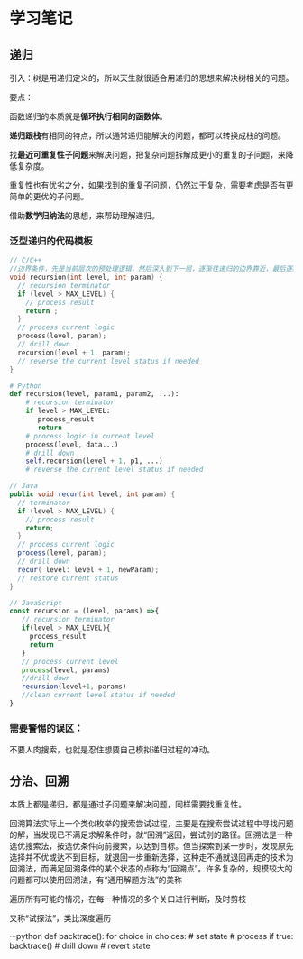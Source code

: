 # 学习笔记

## 递归

引入：树是用递归定义的，所以天生就很适合用递归的思想来解决树相关的问题。

要点：

函数递归的本质就是**循环执行相同的函数体**。

**递归跟栈**有相同的特点，所以通常递归能解决的问题，都可以转换成栈的问题。

找**最近可重复性子问题**来解决问题，把复杂问题拆解成更小的重复的子问题，来降低复杂度。

重复性也有优劣之分，如果找到的重复子问题，仍然过于复杂，需要考虑是否有更简单的更优的子问题。

借助**数学归纳法**的思想，来帮助理解递归。

### 泛型递归的代码模板

```C++
// C/C++
//边界条件，先是当前层次的预处理逻辑，然后深入到下一层，逐渐往递归的边界靠近，最后逐级返回，每一层再做剩余的收尾工作。
void recursion(int level, int param) { 
  // recursion terminator
  if (level > MAX_LEVEL) { 
    // process result 
    return ; 
  }
  // process current logic 
  process(level, param);
  // drill down 
  recursion(level + 1, param);
  // reverse the current level status if needed
}
```

```python
# Python
def recursion(level, param1, param2, ...): 
    # recursion terminator 
    if level > MAX_LEVEL: 
	   process_result 
	   return 
    # process logic in current level 
    process(level, data...) 
    # drill down 
    self.recursion(level + 1, p1, ...) 
    # reverse the current level status if needed
```

```java
// Java
public void recur(int level, int param) { 
  // terminator 
  if (level > MAX_LEVEL) { 
    // process result 
    return; 
  }
  // process current logic 
  process(level, param); 
  // drill down 
  recur( level: level + 1, newParam); 
  // restore current status 
}
```

```javascript
// JavaScript
const recursion = (level, params) =>{
   // recursion terminator
   if(level > MAX_LEVEL){
     process_result
     return 
   }
   // process current level
   process(level, params)
   //drill down
   recursion(level+1, params)
   //clean current level status if needed
}
```



### 需要警惕的误区：

不要人肉搜索，也就是忍住想要自己模拟递归过程的冲动。



## 分治、回溯

本质上都是递归，都是通过子问题来解决问题，同样需要找重复性。

回溯算法实际上一个类似枚举的搜索尝试过程，主要是在搜索尝试过程中寻找问题的解，当发现已不满足求解条件时，就“回溯”返回，尝试别的路径。回溯法是一种选优搜索法，按选优条件向前搜索，以达到目标。但当探索到某一步时，发现原先选择并不优或达不到目标，就退回一步重新选择，这种走不通就退回再走的技术为回溯法，而满足回溯条件的某个状态的点称为“回溯点”。许多复杂的，规模较大的问题都可以使用回溯法，有“通用解题方法”的美称

遍历所有可能的情况，在每一种情况的多个关口进行判断，及时剪枝

又称“试探法”，类比深度遍历

···python
def backtrace():
  for choice in choices:
    # set state
    # process
    if true:
      backtrace() # drill down
    # revert state
```





